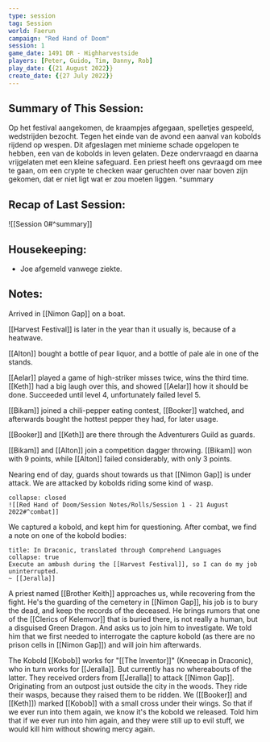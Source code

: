 ```yaml
---
type: session
tag: Session
world: Faerun
campaign: "Red Hand of Doom"
session: 1
game_date: 1491 DR - Highharvestside
players: [Peter, Guido, Tim, Danny, Rob]
play_date: {{21 August 2022}}
create_date: {{27 July 2022}}
---
```


## Summary of This Session:
Op het festival aangekomen, de kraampjes afgegaan, spelletjes gespeeld, wedstrijden bezocht.
Tegen het einde van de avond een aanval van kobolds rijdend op wespen.
Dit afgeslagen met minieme schade opgelopen te hebben, een van de kobolds in leven gelaten.
Deze ondervraagd en daarna vrijgelaten met een kleine safeguard.
Een priest heeft ons gevraagd om mee te gaan, om een crypte te checken waar geruchten over naar boven zijn gekomen, dat er niet ligt wat er zou moeten liggen.
^summary
## Recap of Last Session:
![[Session 0#^summary]]

## Housekeeping:
- Joe afgemeld vanwege ziekte.

## Notes:
Arrived in [[Nimon Gap]] on a boat.

[[Harvest Festival]] is later in the year than it usually is, because of a heatwave.

[[Alton]] bought a bottle of pear liquor, and a bottle of pale ale in one of the stands.

[[Aelar]] played a game of high-striker misses twice, wins the third time. [[Keth]] had a big laugh over this, and showed [[Aelar]] how it should be done. Succeeded until level 4, unfortunately failed level 5.

[[Bikam]] joined a chili-pepper eating contest, [[Booker]] watched, and afterwards bought the hottest pepper they had, for later usage.

[[Booker]] and [[Keth]] are there through the Adventurers Guild as guards.

[[Bikam]] and [[Alton]] join a competition dagger throwing. [[Bikam]] won with 9 points, while [[Alton]] failed considerably, with only 3 points.

Nearing end of day, guards shout towards us that [[Nimon Gap]] is under attack.
We are attacked by kobolds riding some kind of wasp.

```ad-combat
collapse: closed
![[Red Hand of Doom/Session Notes/Rolls/Session 1 - 21 August 2022#^combat]]
```

We captured a kobold, and kept him for questioning.
After combat, we find a note on one of the kobold bodies: 
```ad-quote
title: In Draconic, translated through Comprehend Languages
collapse: true
Execute an ambush during the [[Harvest Festival]], so I can do my job uninterrupted.
~ [[Jeralla]]
```

A priest named [[Brother Keith]] approaches us, while recovering from the fight.
He's the guarding of the cemetery in [[Nimon Gap]], his job is to bury the dead, and keep the records of the deceased. 
He brings rumors that one of the [[Clerics of Kelemvor]] that is buried there, is not really a human, but a disguised Green Dragon.
And asks us to join him to investigate. We told him that we first needed to interrogate the capture kobold (as there are no prison cells in [[Nimon Gap]]) and will join him afterwards.

The Kobold [[Kobob]] works for "[[The Inventor]]" (Kneecap in Draconic), who in turn works for [[Jeralla]]. But currently has no whereabouts of the latter.
They received orders from [[Jeralla]] to attack [[Nimon Gap]]. Originating from an outpost just outside the city in the woods. 
They ride their wasps, because they raised them to be ridden.
We ([[Booker]] and [[Keth]]) marked [[Kobob]] with a small cross under their wings. So that if we ever run into them again, we know it's the kobold we released. Told him that if we ever run into him again, and they were still up to evil stuff, we would kill him without showing mercy again.

